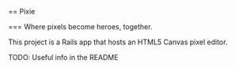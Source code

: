 == Pixie

=== Where pixels become heroes, together.

This project is a Rails app that hosts an HTML5 Canvas pixel editor.

TODO: Useful info in the README

